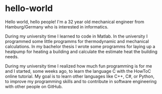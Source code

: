 # hello-world

Hello world, hello people!
I'm a 32 year old mechanical engineer from Hamburg/Germany who is interested in informatics.

During my university time I learned to code in Matlab. In the university I programmed some little programms for thermodynamic and mechanical calculations. In my bachelor thesis I wrote some programms for laying up a heatpump for heating a building and calculate the estimate heat the building needs.

During my university time I realized how much fun programming is for me and I started, some weeks ago, to learn the language C with the HowToC online tutorial. My goal is to learn other languages like C++, C#, or Python, to improve my programming skills and to contribute in software engineering with other people on GitHub.
